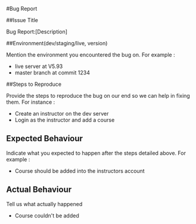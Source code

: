 #Bug Report

##Issue Title

Bug Report:[Description]

##Environment(dev/staging/live, version)

Mention the environment you encountered the bug on. For example : 
* live server at V5.93
* master branch at commit 1234

##Steps to Reproduce

Provide the steps to reproduce the bug on our end so we can help in fixing them. For instance :
* Create an instructor on the dev server
* Login as the instructor and add a course

## Expected Behaviour

Indicate what you expected to happen after the steps detailed above. For example :
* Course should be added into the instructors account

## Actual Behaviour

Tell us what actually happened
* Course couldn't be added
